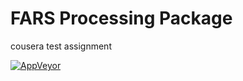 # FARS Processing Package

cousera test assignment

[![AppVeyor](https://ci.appveyor.com/api/projects/status/github/BigBandaid2/farstest?svg=true)](https://ci.appveyor.com/project/BigBandaid2/farstest)
